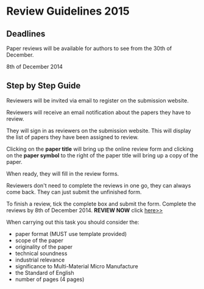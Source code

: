 # Review Guidelines 2015

## Deadlines



Paper reviews will be available for authors to see from the 30th of December. 
 
     
8th of December 2014

## Step by Step Guide



Reviewers will be invited via email to register on the submission website. 

Reviewers will receive an email notification about the papers they have to review. 

They will sign in as reviewers on the submission website. This will display the list of papers they have been assigned to review.  

Clicking on the **paper title** will bring up the online review form and clicking on the **paper symbol** to the right of the paper title will bring up a copy of the paper. 

When ready, they will fill in the review forms. 

Reviewers don't need to complete the reviews in one go, they can always come back. They can just submit the unfinished form. 

To finish a review, tick the complete box and submit the form. Complete the reviews by 8th of December 2014. **REVIEW NOW**  click [here>>](/http://conference.4m-association.org/review/signin.php)


When carrying out this task you should consider the:



<ul>
  <li>paper format (MUST use template provided)</li>
  <li>scope of the paper</li>
  <li>originality of the paper</li>
  <li>technical soundness</li>
  <li>industrial relevance</li>
  <li>significance to Multi-Material Micro Manufacture</li>
  <li>the Standard of English</li>
  <li>number of pages (4 pages)</li>
</ul>